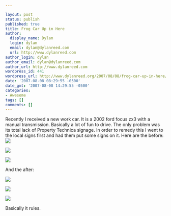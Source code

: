 ```yaml
---

layout: post
status: publish
published: true
title: Frog Car Up in Here
author:
  display_name: Dylan
  login: dylan
  email: dylan@dylanreed.com
  url: http://www.dylanreed.com
author_login: dylan
author_email: dylan@dylanreed.com
author_url: http://www.dylanreed.com
wordpress_id: 441
wordpress_url: http://www.dylanreed.org/2007/08/08/frog-car-up-in-here/
date: '2007-08-08 08:29:55 -0500'
date_gmt: '2007-08-08 14:29:55 -0500'
categories:
- Awesome
tags: []
comments: []
---
```


Recently I received a new work car. It is a 2002 ford focus zx3 with a manual transmission. Basically a lot of fun to drive. The only problem was its total lack of Property Technica signage. In order to remedy this I went to the local signs first and had them put some signs on it. Here are the before:![][1] 

   [1]: http://farm2.static.flickr.com/1068/998129448_f8bbb73506.jpg?v=0

 ![][2]

   [2]: http://farm2.static.flickr.com/1386/997300593_706610e159.jpg?v=0

 ![][3]

   [3]: http://farm2.static.flickr.com/1235/998137302_ecedcb0b92.jpg?v=0

And the after:

![][4] 

   [4]: http://farm2.static.flickr.com/1079/1044502062_45bc3c1841.jpg?v=0

 ![][5]

   [5]: http://farm2.static.flickr.com/1234/1050610799_7d555d63e0.jpg?v=0

![][6]

   [6]: http://farm2.static.flickr.com/1162/1050616459_d3fffdd9ce.jpg?v=0

Basically it rules.
